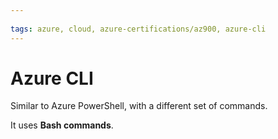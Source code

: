 ```yaml
---
 
tags: azure, cloud, azure-certifications/az900, azure-cli
---
```


# Azure CLI

Similar to Azure PowerShell, with a different set of commands.

It uses **Bash commands**.
